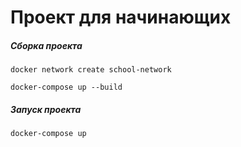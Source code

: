 # Проект для начинающих

##### Сборка проекта
`docker network create school-network`

`docker-compose up --build`

##### Запуск проекта
`docker-compose up`
